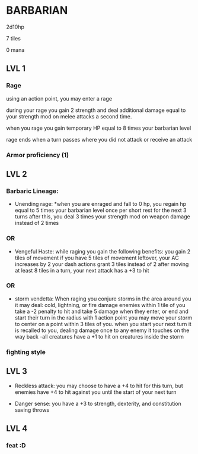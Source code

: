 # BARBARIAN

2d10hp

7 tiles

0 mana

## LVL 1

### Rage
using an action point, you may enter a rage

during your rage you gain 2 strength and deal additional damage equal to your strength mod on melee attacks a second time.

when you rage you gain temporary HP equal to 8 times your barbarian level

rage ends when a turn passes where you did not attack or receive an attack

### Armor proficiency (1)

## LVL 2

### Barbaric Lineage:

 * Unending rage:
    *when you are enraged and fall to 0 hp, you regain hp equal to 5 times your barbarian level once per short rest
      for the next 3 turns after this, you deal 3 times your strength mod on weapon damage instead of 2 times
### OR
* Vengeful Haste:
while raging you gain the following benefits:
you gain 2 tiles of movement
if you have 5 tiles of movement leftover, your AC increases by 2
your dash actions grant 3 tiles instead of 2
after moving at least 8 tiles in a turn, your next attack has a +3 to hit
### OR
* storm vendetta:
When raging you conjure storms in the area around you
it may deal: cold, lightning, or fire damage
enemies within 1 tile of you take a -2 penalty to hit and take 5 damage when they enter, or end and start their turn in the radius
with 1 action point you may move your storm to center on a point within 3 tiles of you. when you start your next turn it is recalled to you, dealing damage once to any enemy it touches on the way back
-all creatures have a +1 to hit on creatures inside the storm

### fighting style

## LVL 3

* Reckless attack:
you may choose to have a +4 to hit for this turn, but enemies have +4 to hit against you until the start of your next turn

* Danger sense:
you have a +3 to strength, dexterity, and constitution saving throws

## LVL 4
### feat :D
 
